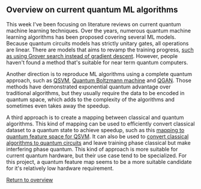## Overview on current quantum ML algorithms

This week I've been focusing on literature reviews on current quantum machine learning techniques. Over the years, numerous quantum machine learning algorithms has been proposed covering several ML models. Because quantum circuits models has strictly unitary gates, all operations are linear. There are models that aims to revamp the training progress, [such as using Grover search instead of gradient descent](https://proceedings.neurips.cc/paper/2003/hash/505259756244493872b7709a8a01b536-Abstract.html). However, people haven't found a method that's suitable for near term quantum computers.

Another direction is to reproduce ML algorithms using a complete quantum approach, such as [QSVM](https://link.aps.org/doi/10.1103/PhysRevLett.113.130503), [Quantum Boltzmann machine](https://link.aps.org/doi/10.1103/PhysRevX.8.021050) and [QGAN](https://www.nature.com/articles/s41534-019-0223-2). Those methods have demonstrated exponential quantum advantage over traditional algorithms, but they usually require the data to be encoded in quantum space, which adds to the complexity of the algorithms and sometimes even takes away the speedup.

A third approach is to create a mapping between classical and quantum algorithms. This kind of mapping can be used to efficiently convert classical dataset to a quantum state to achieve speedup, such as this [mapping to quantum feature space for QSVM](https://link.aps.org/doi/10.1103/PhysRevLett.113.130503). It can also be used to [convert classical algorithms to quantum circuits](http://arxiv.org/abs/2006.14815) and leave training phase classical but make interfering phase quantum. This kind of approach is more suitable for current quantum hardware, but their use case tend to be specialized. For this project, a quantum feature map seems to be a more suitable candidate for it's relatively low hardware requirement.



[Return to overview](index.md)
